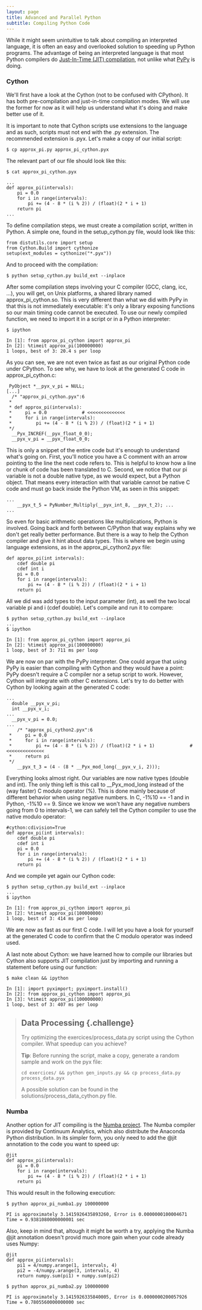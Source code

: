 ```yaml
---
layout: page
title: Advanced and Parallel Python
subtitle: Compiling Python Code
---
```


While it might seem unintuitive to talk about compiling an interpreted language, it is often an easy and overlooked solution to speeding up Python programs. The advantage of being an interpreted language is that most Python compilers do [Just-In-Time (JIT) compilation](https://en.wikipedia.org/wiki/Just-in-time_compilation), not unlike what [PyPy](http://pypy.org) is doing.

### Cython

We'll first have a look at the Cython (not to be confused with CPython). It has both pre-compilation and just-in-time compilation modes. We will use the former for now as it will help us understand what it's doing and make better use of it.

It is important to note that Cython scripts use extensions to the language and as such, scripts must not end with the .py extension. The recommended extension is .pyx. Let's make a copy of our initial script:

~~~ {.input}
$ cp approx_pi.py approx_pi_cython.pyx
~~~

The relevant part of our file should look like this:

~~~ {.input}
$ cat approx_pi_cython.pyx
~~~
~~~ {.output}
...
def approx_pi(intervals):
    pi = 0.0
    for i in range(intervals):
        pi += (4 - 8 * (i % 2)) / (float)(2 * i + 1)
    return pi
...
~~~

To define compilation steps, we must create a compilation script, written in Python. A simple one, found in the setup_cython.py file, would look like this:

~~~ {.python}
from distutils.core import setup
from Cython.Build import cythonize
setup(ext_modules = cythonize("*.pyx"))
~~~

And to proceed with the compilation:

~~~ {.input}
$ python setup_cython.py build_ext --inplace
~~~

After some compilation steps involving your C compiler (GCC, clang, icc, ...), you will get, on Unix platforms, a shared library named approx_pi_cython.so. This is very different than what we did with PyPy in that this is not immediately executable: it's only a library exposing functions so our main timing code cannot be executed. To use our newly compiled function, we need to import it in a script or in a Python interpreter:

~~~ {.input}
$ ipython
~~~
~~~ {.output}
In [1]: from approx_pi_cython import approx_pi
In [2]: %timeit approx_pi(100000000)
1 loops, best of 3: 20.4 s per loop
~~~

As you can see, we are not even twice as fast as our original Python code under CPython. To see why, we have to look at the generated C code in approx_pi_cython.c:

~~~ {.c}
 PyObject *__pyx_v_pi = NULL;
[...]
  /* "approx_pi_cython.pyx":6
 *
 * def approx_pi(intervals):
 *     pi = 0.0             # <<<<<<<<<<<<<<
 *     for i in range(intervals):
 *         pi += (4 - 8 * (i % 2)) / (float)(2 * i + 1)
 */
  __Pyx_INCREF(__pyx_float_0_0);
  __pyx_v_pi = __pyx_float_0_0;
~~~

This is only a snippet of the entire code but it's enough to understand what's going on.
First, you'll notice you have a C comment with an arrow pointing to the line the next code refers to. This is helpful to know how a line or chunk of code has been translated to C.
Second, we notice that our pi variable is not a double native type, as we would expect, but a Python object. That means every interaction with that variable cannot be native C code and must go back inside the Python VM, as seen in this snippet:

~~~ {.c}
...
    __pyx_t_5 = PyNumber_Multiply(__pyx_int_8, __pyx_t_2); ...
...
~~~

So even for basic arithmetic operations like multiplications, Python is involved. Going back and forth between C/Python that way explains why we don't get really better performance.
But there is a way to help the Cython compiler and give it hint about data types. This is where we begin using language extensions, as in the approx_pi_cython2.pyx file:

~~~ {.python}
def approx_pi(int intervals):
    cdef double pi
    cdef int i
    pi = 0.0
    for i in range(intervals):
        pi += (4 - 8 * (i % 2)) / (float)(2 * i + 1)
    return pi
~~~

All we did was add types to the input parameter (int), as well the two local variable pi and i (cdef double). Let's compile and run it to compare:

~~~ {.input}
$ python setup_cython.py build_ext --inplace
...
$ ipython
~~~
~~~ {.output}
In [1]: from approx_pi_cython import approx_pi
In [2]: %timeit approx_pi(100000000)
1 loop, best of 3: 711 ms per loop
~~~

We are now on par with the PyPy interpreter. One could argue that using PyPy is easier than compiling with Cython and they would have a point: PyPy doesn't require a C compiler nor a setup script to work. However, Cython will integrate with other C extensions. Let's try to do better with Cython by looking again at the generated C code:

~~~ {.c}
...
  double __pyx_v_pi;
  int __pyx_v_i;
...
  __pyx_v_pi = 0.0;
...
    /* "approx_pi_cython2.pyx":6
 *     pi = 0.0
 *     for i in range(intervals):
 *         pi += (4 - 8 * (i % 2)) / (float)(2 * i + 1)             # <<<<<<<<<<<<<<
 *     return pi
 */
    __pyx_t_3 = (4 - (8 * __Pyx_mod_long(__pyx_v_i, 2)));
~~~

Everything looks almost right. Our variables are now native types (double and int). The only thing left is this call to __Pyx_mod_long instead of the (way faster) C modulo operator (%). This is done mainly because of different behavior when using negative numbers. In C, -1%10 == -1 and in Python, -1%10 == 9. Since we know we won't have any negative numbers going from 0 to intervals-1, we can safely tell the Cython compiler to use the native modulo operator:

~~~ {.python}
#cython:cdivision=True
def approx_pi(int intervals):
    cdef double pi
    cdef int i
    pi = 0.0
    for i in range(intervals):
        pi += (4 - 8 * (i % 2)) / (float)(2 * i + 1)
    return pi
~~~

And we compile yet again our Cython code:

~~~ {.input}
$ python setup_cython.py build_ext --inplace
...
$ ipython
~~~
~~~ {.output}
In [1]: from approx_pi_cython import approx_pi
In [2]: %timeit approx_pi(100000000)
1 loop, best of 3: 414 ms per loop
~~~

We are now as fast as our first C code. I will let you have a look for yourself at the generated C code to confirm that the C modulo operator was indeed used.

A last note about Cython: we have learned how to compile our libraries but Cython also supports JIT compilation just by importing and running a statement before using our function:

~~~ {.input}
$ make clean && ipython
~~~
~~~ {.output}
In [1]: import pyximport; pyximport.install()
In [2]: from approx_pi_cython import approx_pi
In [3]: %timeit approx_pi(100000000)
1 loop, best of 3: 407 ms per loop
~~~

> ## Data Processing {.challenge}
>
> Try optimizing the exercices/process_data.py script using the Cython compiler. What speedup can you achieve?
>
> __Tip__: Before running the script, make a copy, generate a random sample and work on the pyx file:
>
> ~~~ {.input}
> cd exercices/ && python gen_inputs.py && cp process_data.py process_data.pyx
> ~~~
>
> A possible solution can be found in the solutions/process_data_cython.py file.

### Numba

Another option for JIT compiling is the [Numba project](http://numba.pydata.org/). The Numba compiler is provided by Continuum Analytics, which also distribute the Anaconda Python distribution. In its simpler form, you only need to add the @jit annotation to the code you want to speed up:
 
~~~ {.python}
@jit
def approx_pi(intervals):
    pi = 0.0
    for i in range(intervals):
        pi += (4 - 8 * (i % 2)) / (float)(2 * i + 1)
    return pi
~~~

This would result in the following execution:

~~~ {.input}
$ python approx_pi_numba1.py 100000000
~~~
~~~ {.output}
PI is approximately 3.1415926435893260, Error is 0.0000000100004671
Time = 0.9381080000000001 sec
~~~

Also, keep in mind that, altough it might be worth a try, applying the Numba @jit annotation doesn't provid much more gain when your code already uses Numpy:

~~~ {.python}
@jit
def approx_pi(intervals):
    pi1 = 4/numpy.arange(1, intervals, 4)
    pi2 = -4/numpy.arange(3, intervals, 4)
    return numpy.sum(pi1) + numpy.sum(pi2)
~~~
~~~ {.input}
$ python approx_pi_numba2.py 100000000
~~~
~~~ {.output}
PI is approximately 3.1415926335840005, Error is 0.0000000200057926
Time = 0.7805560000000000 sec
~~~
